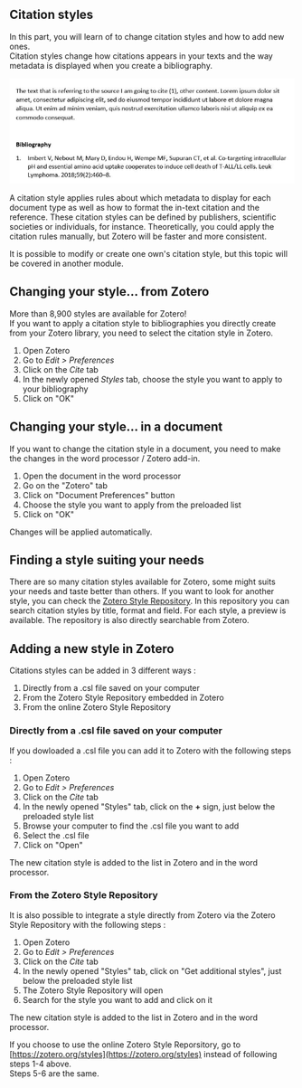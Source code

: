 ## Citation styles

In this part, you will learn of to change citation styles and how to add new ones.   
Citation styles change how citations appears in your texts and the way metadata is displayed when you create a bibliography. 

![screenshot citation](../img/citation.JPG)

A citation style applies rules about which metadata to display for each document type as well as how to format the in-text citation and the reference. These citation styles can be defined by publishers, scientific societies or individuals, for instance. Theoretically, you could apply the citation rules manually, but Zotero will be faster and more consistent.   

It is possible to modify or create one own's citation style, but this topic will be covered in another module. 

## Changing your style... from Zotero

More than 8,900 styles are available for Zotero!   
If you want to apply a citation style to bibliographies you directly create from your Zotero library, you need to select the citation style in Zotero.

1. Open Zotero
2. Go to *Edit > Preferences*
3. Click on the *Cite* tab
4. In the newly opened *Styles* tab, choose the style you want to apply to your bibliography
5. Click on "OK"

## Changing your style... in a document

If you want to change the citation style in a document, you need to make the changes in the word processor / Zotero add-in. 

1. Open the document in the word processor
2. Go on the "Zotero" tab
3. Click on "Document Preferences" button
4. Choose the style you want to apply from the preloaded list
5. Click on "OK"

Changes will be applied automatically.

## Finding a style suiting your needs

There are so many citation styles available for Zotero, some might suits your needs and taste better than others. If you want to look for another style, you can check the [Zotero Style Repository](https://www.zotero.org/styles). In this repository you can search citation styles by title, format and field. For each style, a preview is available. The repository is also directly searchable from Zotero. 

## Adding a new style in Zotero

Citations styles can be added in 3 different ways :

1. Directly from a .csl file saved on your computer
2. From the Zotero Style Repository embedded in Zotero
3. From the online Zotero Style Repository

### Directly from a .csl file saved on your computer

If you dowloaded a .csl file you can add it to Zotero with the following steps : 

1. Open Zotero
2. Go to *Edit > Preferences*
3. Click on the *Cite* tab
4. In the newly opened "Styles" tab, click on the **+** sign, just below the preloaded style list
5. Browse your computer to find the .csl file you want to add
6. Select the .csl file
7. Click on "Open"

The new citation style is added to the list in Zotero and in the word processor.

### From the Zotero Style Repository

It is also possible to integrate a style directly from Zotero via the Zotero Style Repository with the following steps : 

1. Open Zotero
2. Go to *Edit > Preferences*
3. Click on the *Cite* tab
4. In the newly opened "Styles" tab, click on "Get additional styles", just below the preloaded style list
5. The Zotero Style Repository will open
6. Search for the style you want to add and click on it

The new citation style is added to the list in Zotero and in the word processor.

If you choose to use the online Zotero Style Reporsitory, go to [https://zotero.org/styles](https://zotero.org/styles) instead of following steps 1-4 above.   
Steps 5-6 are the same.
